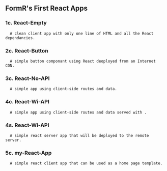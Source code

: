 ## FormR's First React Apps

  ### 1c. React-Empty 
      A clean client app with only one line of HTML and all the React dependancies.

  ### 2c. React-Button 
      A simple button componant using React deoployed from an Internet CDN.

  ### 3c. React-No-API 
      A simple app using client-side routes and data.

  ### 4c. React-Wi-API 
      A simple app using client-side routes and data served with .

  ### 4s. React-Wi-API 
      A simple react server app that will be deployed to the remote server.

  ### 5c. my-React-App 
      A simple react client app that can be used as a home page template.
